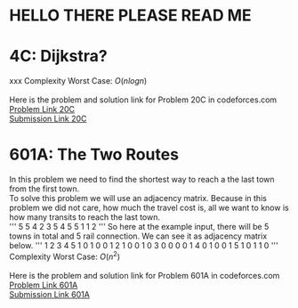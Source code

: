 # HELLO THERE PLEASE READ ME

# 4C: Dijkstra?
xxx
Complexity Worst Case: *O*(*nlogn*)<br>
<br>
Here is the problem and solution link for Problem 20C in codeforces.com <br>
[Problem Link 20C](http://codeforces.com/problemset/problem/20/C) <br>
[Submission Link 20C]() <br>

# 601A: The Two Routes
In this problem we need to find the shortest way to reach a the last town from the first town. <br>
To solve this problem we will use an adjacency matrix. Because in this problem we did not care, how much the travel cost is, all we want to know is how many transits to reach the last town. <br>
'''
5 5
4 2
3 5
4 5
5 1
1 2
'''
So here at the example input, there will be 5 towns in total and 5 rail connection. We can see it as adjacency matrix below.
'''
  1 2 3 4 5
1 0 1 0 0 1
2 1 0 0 1 0
3 0 0 0 0 1
4 0 1 0 0 1
5 1 0 1 1 0
'''
Complexity Worst Case: *O*(*n*<sup>2</sup>)<br>
<br>
Here is the problem and solution link for Problem 601A in codeforces.com <br>
[Problem Link 601A](http://codeforces.com/problemset/problem/601/A) <br>
[Submission Link 601A](http://codeforces.com/contest/601/submission/45582762) <br>
